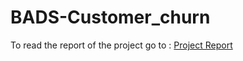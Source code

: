 # BADS-Customer_churn

To read the report of the project go to : [Project Report](BADS-Customer_churn/Project_report.md)
